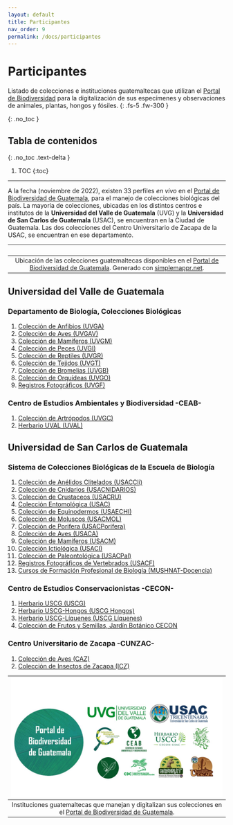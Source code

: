 ```yaml
---
layout: default
title: Participantes
nav_order: 9
permalink: /docs/participantes
---
```



# Participantes 

Listado de colecciones e instituciones guatemaltecas que utilizan el [Portal de Biodiversidad](https://biodiversidad.gt) para la digitalización de sus especímenes y observaciones de animales, plantas, hongos y fósiles.
{: .fs-5 .fw-300 }


{: .no_toc }

## Tabla de contenidos
{: .no_toc .text-delta }

1. TOC
{:toc}

---

A la fecha (noviembre de 2022), existen 33 perfiles _en vivo_ en el [Portal de Biodiversidad de Guatemala](https://biodiversidad.gt), para el manejo de colecciones biológicas del país. La mayoría de colecciones, ubicadas en los distintos centros e institutos de la **Universidad del Valle de Guatemala** (UVG) y la **Universidad de San Carlos de Guatemala** (USAC), se encuentran en la Ciudad de Guatemala. Las dos colecciones del Centro Universitario de Zacapa de la USAC, se encuentran en ese departamento.


| <img src="https://www.simplemappr.net/map/19286" alt="" />| 
|:--:| 
|Ubicación de las colecciones guatemaltecas disponibles en el [Portal de Biodiversidad de Guatemala](https://biodiversidad.gt). Generado con [simplemappr.net](simplemappr.net).|

## Universidad del Valle de Guatemala

### Departamento de Biología, Colecciones Biológicas 

1. [Colección de Anfibios (UVGA)](https://biodiversidad.gt/portal/collections/misc/collprofiles.php?collid=3)
2. [Colección de Aves (UVGAV)](https://biodiversidad.gt/portal/collections/misc/collprofiles.php?collid=2)
3. [Colección de Mamíferos (UVGM)](https://biodiversidad.gt/portal/collections/misc/collprofiles.php?collid=4)
4. [Colección de Peces (UVGI)](https://biodiversidad.gt/portal/collections/misc/collprofiles.php?collid=5)
5. [Colección de Reptiles (UVGR)](https://biodiversidad.gt/portal/collections/misc/collprofiles.php?collid=6)
6.  [Colección de Tejidos (UVGT)](https://biodiversidad.gt/portal/collections/misc/collprofiles.php?collid=81) 
7.  [Colección de Bromelias (UVGB)](https://biodiversidad.gt/portal/collections/misc/collprofiles.php?collid=104) 
8.  [Colección de Orquídeas (UVGO)](https://biodiversidad.gt/portal/collections/misc/collprofiles.php?collid=22) 
9.  [Registros Fotográficos (UVGF)](https://biodiversidad.gt/portal/collections/misc/collprofiles.php?collid=7) 

### Centro de Estudios Ambientales y Biodiversidad -CEAB-

1. [Colección de Artrópodos (UVGC)](https://biodiversidad.gt/portal/collections/misc/collprofiles.php?collid=16)
2. [Herbario UVAL (UVAL)](https://biodiversidad.gt/portal/collections/misc/collprofiles.php?collid=19)

## Universidad de San Carlos de Guatemala

### Sistema de Colecciones Biológicas de la Escuela de Biología

1. [Colección de Anélidos Clitelados (USACCli)](https://biodiversidad.gt/portal/collections/misc/collprofiles.php?collid=110)
2. [Colección de Cnidarios (USACNIDARIOS)](https://biodiversidad.gt/portal/collections/misc/collprofiles.php?collid=73)
3. [Colección de Crustaceos (USACRU)](https://biodiversidad.gt/portal/collections/misc/collprofiles.php?collid=72)
4. [Colección Entomológica (USAC)](https://biodiversidad.gt/portal/collections/misc/collprofiles.php?collid=17)
5. [Colección de Equinodermos (USAECHI)](https://biodiversidad.gt/portal/collections/misc/collprofiles.php?collid=74)
6. [Colección de Moluscos (USACMOL)](https://biodiversidad.gt/portal/collections/misc/collprofiles.php?collid=26)
7. [Colección de Porifera (USACPorifera)](https://biodiversidad.gt/portal/collections/misc/collprofiles.php?collid=75)
8. [Colección de Aves (USACA)](https://biodiversidad.gt/portal/collections/misc/collprofiles.php?collid=9)
9. [Colección de Mamíferos (USACM)](https://biodiversidad.gt/portal/collections/misc/collprofiles.php?collid=1)
10. [Colección Ictiológica (USACI)](https://biodiversidad.gt/portal/collections/misc/collprofiles.php?collid=10)
11. [Colección de Paleontológica (USACPal)](https://biodiversidad.gt/portal/collections/misc/collprofiles.php?collid=50)
12. [Registros Fotográficos de Vertebrados (USACF)](https://biodiversidad.gt/portal/collections/misc/collprofiles.php?collid=8)
13. [Cursos de Formación Profesional de Biología (MUSHNAT-Docencia)](https://biodiversidad.gt/portal/collections/misc/collprofiles.php?collid=96)
 
### Centro de Estudios Conservacionistas -CECON-

1. [Herbario USCG (USCG)](https://biodiversidad.gt/portal/collections/misc/collprofiles.php?collid=21)
2. [Herbario USCG-Hongos (USCG Hongos)](https://biodiversidad.gt/portal/collections/misc/collprofiles.php?collid=69)
3. [Herbario USCG-Líquenes (USCG Líquenes)](https://biodiversidad.gt/portal/collections/misc/collprofiles.php?collid=91)
4. [Colección de Frutos y Semillas, Jardín Botánico CECON](https://biodiversidad.gt/portal/collections/misc/collprofiles.php?collid=117)

### Centro Universitario de Zacapa -CUNZAC-

1. [Colección de Aves (CAZ)](https://biodiversidad.gt/portal/collections/misc/collprofiles.php?collid=49)
2. [Colección de Insectos de Zacapa (ICZ)](https://biodiversidad.gt/portal/collections/misc/collprofiles.php?collid=43)

| [<img src="https://github.com/GuatemalaPortal/guatemalaportal.github.io/blob/main/static/portal/Slide1.JPG?raw=true" alt="Participantes">](https://serv.biokic.asu.edu/ecdysis/collections/individual/index.php?occid=650093) | 
|:--:| 
|Instituciones guatemaltecas que manejan y digitalizan sus colecciones en el [Portal de Biodiversidad de Guatemala](https://biodiversidad.gt).|

